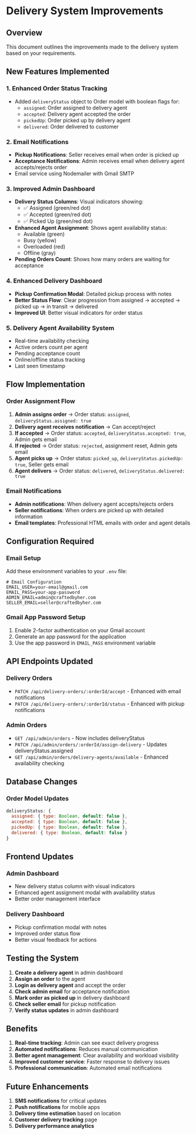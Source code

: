 # Delivery System Improvements

## Overview
This document outlines the improvements made to the delivery system based on your requirements.

## New Features Implemented

### 1. Enhanced Order Status Tracking
- Added `deliveryStatus` object to Order model with boolean flags for:
  - `assigned`: Order assigned to delivery agent
  - `accepted`: Delivery agent accepted the order
  - `pickedUp`: Order picked up by delivery agent
  - `delivered`: Order delivered to customer

### 2. Email Notifications
- **Pickup Notifications**: Seller receives email when order is picked up
- **Acceptance Notifications**: Admin receives email when delivery agent accepts/rejects order
- Email service using Nodemailer with Gmail SMTP

### 3. Improved Admin Dashboard
- **Delivery Status Columns**: Visual indicators showing:
  - ✅ Assigned (green/red dot)
  - ✅ Accepted (green/red dot)  
  - ✅ Picked Up (green/red dot)
- **Enhanced Agent Assignment**: Shows agent availability status:
  - Available (green)
  - Busy (yellow)
  - Overloaded (red)
  - Offline (gray)
- **Pending Orders Count**: Shows how many orders are waiting for acceptance

### 4. Enhanced Delivery Dashboard
- **Pickup Confirmation Modal**: Detailed pickup process with notes
- **Better Status Flow**: Clear progression from assigned → accepted → picked up → in transit → delivered
- **Improved UI**: Better visual indicators for order status

### 5. Delivery Agent Availability System
- Real-time availability checking
- Active orders count per agent
- Pending acceptance count
- Online/offline status tracking
- Last seen timestamp

## Flow Implementation

### Order Assignment Flow
1. **Admin assigns order** → Order status: `assigned`, `deliveryStatus.assigned: true`
2. **Delivery agent receives notification** → Can accept/reject
3. **If accepted** → Order status: `accepted`, `deliveryStatus.accepted: true`, Admin gets email
4. **If rejected** → Order status: `rejected`, assignment reset, Admin gets email
5. **Agent picks up** → Order status: `picked_up`, `deliveryStatus.pickedUp: true`, Seller gets email
6. **Agent delivers** → Order status: `delivered`, `deliveryStatus.delivered: true`

### Email Notifications
- **Admin notifications**: When delivery agent accepts/rejects orders
- **Seller notifications**: When orders are picked up with detailed information
- **Email templates**: Professional HTML emails with order and agent details

## Configuration Required

### Email Setup
Add these environment variables to your `.env` file:

```env
# Email Configuration
EMAIL_USER=your-email@gmail.com
EMAIL_PASS=your-app-password
ADMIN_EMAIL=admin@craftedbyher.com
SELLER_EMAIL=seller@craftedbyher.com
```

### Gmail App Password Setup
1. Enable 2-factor authentication on your Gmail account
2. Generate an app password for the application
3. Use the app password in `EMAIL_PASS` environment variable

## API Endpoints Updated

### Delivery Orders
- `PATCH /api/delivery-orders/:orderId/accept` - Enhanced with email notifications
- `PATCH /api/delivery-orders/:orderId/status` - Enhanced with pickup notifications

### Admin Orders
- `GET /api/admin/orders` - Now includes deliveryStatus
- `PATCH /api/admin/orders/:orderId/assign-delivery` - Updates deliveryStatus.assigned
- `GET /api/admin/orders/delivery-agents/available` - Enhanced availability checking

## Database Changes

### Order Model Updates
```javascript
deliveryStatus: {
  assigned: { type: Boolean, default: false },
  accepted: { type: Boolean, default: false },
  pickedUp: { type: Boolean, default: false },
  delivered: { type: Boolean, default: false }
}
```

## Frontend Updates

### Admin Dashboard
- New delivery status column with visual indicators
- Enhanced agent assignment modal with availability status
- Better order management interface

### Delivery Dashboard
- Pickup confirmation modal with notes
- Improved order status flow
- Better visual feedback for actions

## Testing the System

1. **Create a delivery agent** in admin dashboard
2. **Assign an order** to the agent
3. **Login as delivery agent** and accept the order
4. **Check admin email** for acceptance notification
5. **Mark order as picked up** in delivery dashboard
6. **Check seller email** for pickup notification
7. **Verify status updates** in admin dashboard

## Benefits

1. **Real-time tracking**: Admin can see exact delivery progress
2. **Automated notifications**: Reduces manual communication
3. **Better agent management**: Clear availability and workload visibility
4. **Improved customer service**: Faster response to delivery issues
5. **Professional communication**: Automated email notifications

## Future Enhancements

1. **SMS notifications** for critical updates
2. **Push notifications** for mobile apps
3. **Delivery time estimation** based on location
4. **Customer delivery tracking** page
5. **Delivery performance analytics**



















